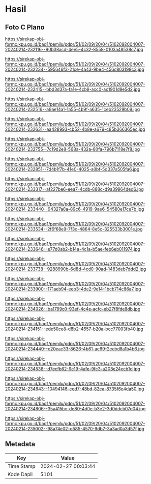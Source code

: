 # Hasil

## Foto C Plano

https://sirekap-obj-formc.kpu.go.id/bad1/pemilu/pdpr/51/02/09/20/04/5102092004007-20240214-232116--90b38acd-4ee5-4c32-8558-0103a48538c7.jpg

https://sirekap-obj-formc.kpu.go.id/bad1/pemilu/pdpr/51/02/09/20/04/5102092004007-20240214-232234--595646f3-21ce-4a43-9be4-456c803198c3.jpg

https://sirekap-obj-formc.kpu.go.id/bad1/pemilu/pdpr/51/02/09/20/04/5102092004007-20240214-232415--bbd3d37a-fa1e-4cb9-acc0-ac1901d9e5d2.jpg

https://sirekap-obj-formc.kpu.go.id/bad1/pemilu/pdpr/51/02/09/20/04/5102092004007-20240214-232516--a9ae14a1-1a55-4b9f-a635-1ceb23529b09.jpg

https://sirekap-obj-formc.kpu.go.id/bad1/pemilu/pdpr/51/02/09/20/04/5102092004007-20240214-232631--aa428993-cb52-4b8e-a679-c85b366365ec.jpg

https://sirekap-obj-formc.kpu.go.id/bad1/pemilu/pdpr/51/02/09/20/04/5102092004007-20240214-232755--7c19d2e8-568a-432a-80fa-796b7118e7f8.jpg

https://sirekap-obj-formc.kpu.go.id/bad1/pemilu/pdpr/51/02/09/20/04/5102092004007-20240214-232851--7d4b1f7b-41e0-4025-a0bf-5d337a505fa6.jpg

https://sirekap-obj-formc.kpu.go.id/bad1/pemilu/pdpr/51/02/09/20/04/5102092004007-20240214-233317--af227be6-eea7-4cdb-888c-d9a39964ded6.jpg

https://sirekap-obj-formc.kpu.go.id/bad1/pemilu/pdpr/51/02/09/20/04/5102092004007-20240214-233440--94327a8a-89c6-4919-9ae6-54580e17ce7b.jpg

https://sirekap-obj-formc.kpu.go.id/bad1/pemilu/pdpr/51/02/09/20/04/5102092004007-20240214-233534--2f6f68e9-7f3c-4864-8e5c-325533b3001e.jpg

https://sirekap-obj-formc.kpu.go.id/bad1/pemilu/pdpr/51/02/09/20/04/5102092004007-20240214-233646--e77d0ab2-b14a-4c1a-b5ae-feb6eb011974.jpg

https://sirekap-obj-formc.kpu.go.id/bad1/pemilu/pdpr/51/02/09/20/04/5102092004007-20240214-233738--9288990b-6d8d-4cd0-90ad-1483deb7ddd2.jpg

https://sirekap-obj-formc.kpu.go.id/bad1/pemilu/pdpr/51/02/09/20/04/5102092004007-20240214-233900--171aeb94-eeb3-4de2-9e14-1bcb714c86a7.jpg

https://sirekap-obj-formc.kpu.go.id/bad1/pemilu/pdpr/51/02/09/20/04/5102092004007-20240214-234026--ba1799c0-93ef-4c4e-acfc-eb27f8fde8db.jpg

https://sirekap-obj-formc.kpu.go.id/bad1/pemilu/pdpr/51/02/09/20/04/5102092004007-20240214-234151--ede50ce8-d8b2-4657-b20a-bcc77003fb40.jpg

https://sirekap-obj-formc.kpu.go.id/bad1/pemilu/pdpr/51/02/09/20/04/5102092004007-20240214-234449--e20eac33-8626-4b61-ac69-2eebd8a1b4b6.jpg

https://sirekap-obj-formc.kpu.go.id/bad1/pemilu/pdpr/51/02/09/20/04/5102092004007-20240214-234538--d7ecfb62-9c19-4afe-9fc3-a208e24ccb1d.jpg

https://sirekap-obj-formc.kpu.go.id/bad1/pemilu/pdpr/51/02/09/20/04/5102092004007-20240214-234643--10494146-ced7-48bd-82ca-8735f6e4da50.jpg

https://sirekap-obj-formc.kpu.go.id/bad1/pemilu/pdpr/51/02/09/20/04/5102092004007-20240214-234806--35a415bc-de80-4d0e-b3e2-3d0ddcb07d04.jpg

https://sirekap-obj-formc.kpu.go.id/bad1/pemilu/pdpr/51/02/09/20/04/5102092004007-20240214-235002--98a74e02-d585-4570-9db7-3a3ad0a3d57f.jpg


## Metadata

| Key        | Value               |
| ---------- | ------------------- |
| Time Stamp | 2024-02-27 00:03:44 |
| Kode Dapil | 5101                |



